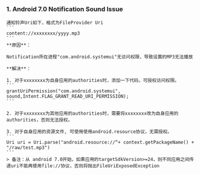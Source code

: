 ### 1. Android 7.0 Notification Sound Issue

    通知铃声Uri如下，格式为FileProvider Uri
    ```
    content://xxxxxxxx/yyyy.mp3
    ```
    **原因**：

    Notification所在进程"com.android.systemui"无访问权限，导致设置的MP3无法播放

    **解决**：
    
    1. 对于xxxxxxxx为自身应用的authorities时，添加一下代码，可授权访问权限。
    ```
    grantUriPermission("com.android.systemui", sound,Intent.FLAG_GRANT_READ_URI_PERMISSION);
    ```

    2. 对于xxxxxxxx为其他应用的authorities时，需要将xxxxxxxx改为自身应用的authorities，否则无法授权。

    3. 对于自身应用的资源文件, 可使用使用android.resource协议，无需授权。
    ```
    Uri uri = Uri.parse("android.resource://“+ context.getPackageName() + "/raw/test.mp3")
    ```
    > 备注：从 android 7.0开始，如果应用的targetSdkVersion>=24，则不同应用之间传递uri不能再使用file://协议，否则将抛出FileUriExposedException